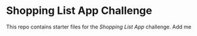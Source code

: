 # Shopping List App Challenge

This repo contains starter files for the *Shopping List App* challenge.
Add me
